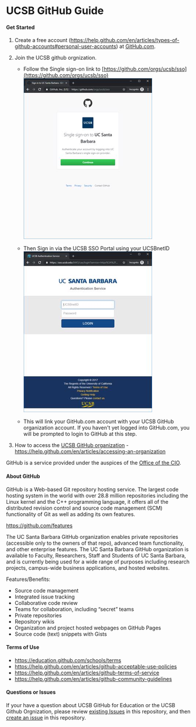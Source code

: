 # UCSB GitHub Guide

#### Get Started 

 1. Create a free account (https://help.github.com/en/articles/types-of-github-accounts#personal-user-accounts) at [GitHub.com](https://github.com/join).
 1. Join the UCSB github orgnization.
 
    * Follow the Single sign-on link to [https://github.com/orgs/ucsb/sso](https://github.com/orgs/ucsb/sso)
    ![Step1-GitHubSSO](assets/images/Step1-GitHub-SSO-351x440.PNG)
        
    * Then Sign in via the UCSB SSO Portal using your UCSBnetID
    ![Step1-GitHubSSO](assets/images/Step2-UCSB-SSO-351x440.PNG)
        
    * This will link your GitHub.com account with your UCSB GitHub organization account.  If you haven't yet logged into GitHub.com, you will be prompted to login to GitHub at this step.
1. How to access the [UCSB GitHub organization](https://github.com/ucsb/) - https://help.github.com/en/articles/accessing-an-organization  
   
GitHub is a service provided under the auspices of the [Office of the CIO](https://cio.ucsb.edu/).

#### About GitHub

GitHub is a Web-based Git repository hosting service. The largest code hosting system in the world with over 28.8 million repositories including the Linux kernel and the C++ programming language, it offers all of the distributed revision control and source code management (SCM) functionality of Git as well as adding its own features.

https://github.com/features

The UC Santa Barbara GitHub organization enables private repositories (accessible only to the owners of that repo), advanced team functionality, and other enterprise features. The UC Santa Barbara GitHub organization is available to Faculty, Researchers, Staff and Students of UC Santa Barbara, and is currently being used for a wide range of purposes including research projects, campus-wide business applications, and hosted websites.

Features/Benefits: 

 * Source code management
 * Integrated issue tracking
 * Collaborative code review
 * Teams for collaboration, including “secret” teams
 * Private repositories
 * Repository wikis
 * Organization and project hosted webpages on GitHub Pages
 * Source code (text) snippets with Gists

#### Terms of Use

 * https://education.github.com/schools/terms
 * https://help.github.com/en/articles/github-acceptable-use-policies
 * https://help.github.com/en/articles/github-terms-of-service
 * https://help.github.com/en/articles/github-community-guidelines

#### Questions or Issues

If your have a question about UCSB GitHub for Education or the UCSB Github Orgnization, please review [existing Issues](https://github.com/ucsb/github-guide/issues) in this repository, and then  [create an issue]( https://github.com/ucsb/github-guide/issues/new) in this repository.  




